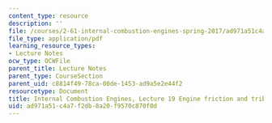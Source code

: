 ```yaml
---
content_type: resource
description: ''
file: /courses/2-61-internal-combustion-engines-spring-2017/ad971a51c4a7f2db8a20f9570c870f0d_MIT2_61S17_lec19.pdf
file_type: application/pdf
learning_resource_types:
- Lecture Notes
ocw_type: OCWFile
parent_title: Lecture Notes
parent_type: CourseSection
parent_uid: c8814f49-78ca-00de-1453-ad9a5e2e44f2
resourcetype: Document
title: Internal Combustion Engines, Lecture 19 Engine friction and tribology
uid: ad971a51-c4a7-f2db-8a20-f9570c870f0d
---
```

